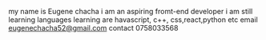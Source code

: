 my name is Eugene chacha
i am an aspiring fromt-end developer
i am still learning
languages learning are havascript, c++, css,react,python etc
email eugenechacha52@gmail.com
contact 0758033568
